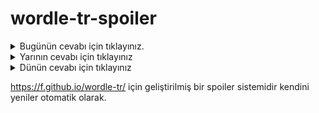 # wordle-tr-spoiler

<details>
  <summary>Bugünün cevabı için tıklayınız.</summary>
  <br>
    <b> elmas </b>
</details>

<details>
  <summary>Yarının cevabı için tıklayınız</summary>
  <br>
   <b> nitel </b>
</details>

<details>
  <summary>Dünün cevabı için tıklayınız </summary>
  <br>
  <b> ihlal </b>
</details>

https://f.github.io/wordle-tr/ için geliştirilmiş bir spoiler sistemidir kendini yeniler otomatik olarak.


